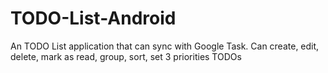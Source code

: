 TODO-List-Android
=================

An TODO List application that can sync with Google Task. Can create, edit, delete, mark as read, group, sort, set 3 priorities TODOs

